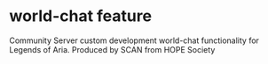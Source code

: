 # world-chat feature
Community Server custom development world-chat functionality for Legends of Aria.
Produced by SCAN from HOPE Society
